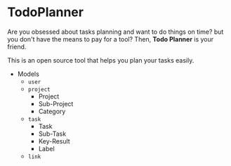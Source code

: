 # TodoPlanner
Are you obsessed about tasks planning and want to do things on time? but you don't have the means to pay for a tool? Then, **Todo Planner** is your friend.

This is an open source tool that helps you plan your tasks easily.

- Models
    - `user`
    - `project`
        - Project
        - Sub-Project
        - Category
    - `task`
        - Task
        - Sub-Task
        - Key-Result
        - Label
    - `link`